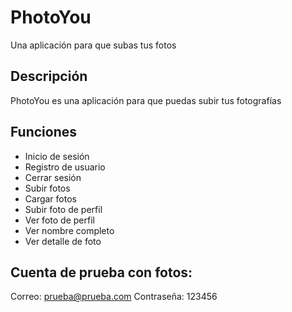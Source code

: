 # PhotoYou
Una aplicación para que subas tus fotos

## Descripción
PhotoYou es una aplicación para que puedas subir tus fotografías

## Funciones
- Inicio de sesión
- Registro de usuario
- Cerrar sesión
- Subir fotos
- Cargar fotos
- Subir foto de perfil
- Ver foto de perfil
- Ver nombre completo
- Ver detalle de foto

## Cuenta de prueba con fotos:
Correo: prueba@prueba.com
Contraseña: 123456
